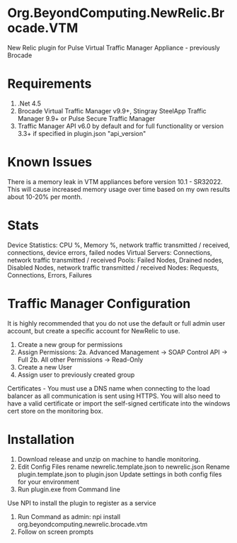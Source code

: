 # Org.BeyondComputing.NewRelic.Brocade.VTM
New Relic plugin for Pulse Virtual Traffic Manager Appliance - previously Brocade

# Requirements
1. .Net 4.5
2. Brocade Virtual Traffic Manager v9.9+, Stingray SteelApp Traffic Manager 9.9+ or Pulse Secure Traffic Manager
3. Traffic Manager API v6.0 by default and for full functionality or version 3.3+ if specified in plugin.json "api_version"

# Known Issues
There is a memory leak in VTM appliances before version 10.1 - SR32022.  This will cause increased memory usage over time based on my own results about 10-20% per month.

# Stats
Device Statistics: CPU %, Memory %, network traffic transmitted / received, connections, device errors, failed nodes
Virtual Servers: Connections, network traffic transmitted / received
Pools: Failed Nodes, Drained nodes, Disabled Nodes, network traffic transmitted / received
Nodes: Requests, Connections, Errors, Failures

# Traffic Manager Configuration
It is highly recommended that you do not use the default or full admin user account, but create a specific account for NewRelic to use.

1. Create a new group for permissions
2. Assign Permissions: 
2a. Advanced Management -> SOAP Control API -> Full
2b. All other Permissions -> Read-Only
3. Create a new User
4. Assign user to previously created group

Certificates - You must use a DNS name when connecting to the load balancer as all communication is sent using HTTPS.  You will also need to have a valid certificate or import the self-signed certificate into the windows cert store on the monitoring box.

# Installation
1. Download release and unzip on machine to handle monitoring.
2. Edit Config Files
    rename newrelic.template.json to newrelic.json
    Rename plugin.template.json to plugin.json
    Update settings in both config files for your environment
3. Run plugin.exe from Command line

Use NPI to install the plugin to register as a service

1. Run Command as admin: npi install org.beyondcomputing.newrelic.brocade.vtm
2. Follow on screen prompts
